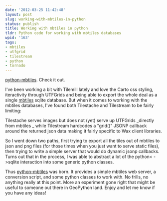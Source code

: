 ```yaml
---
date: '2012-03-25 11:42:48'
layout: post
slug: working-with-mbtiles-in-python
status: publish
title: Working with mbtiles in python
tldr: Python code for working with mbtiles databases
wpid: '163'
tags:
- mbtiles
- utfgrid
- tilestream
- python
- tornado
---
```


[python-mbtiles](https://github.com/perrygeo/python-mbtiles). Check it out.

I've been working a bit with Tilemill lately and love the Carto css styling, iteractivity through UTFGrids and being able to export the whole deal as a single [mbtiles](http://mapbox.com/mbtiles-spec/) sqlite database. But when it comes to working with the mbtiles databases, I've found both Tilestache and Tilestream to be fairly limiting:

Tilestache serves images but does not (yet) serve up UTFGrids _directly from mbtiles _ while Tilestream hardcodes a "grid()" JSONP callback around the returned json data making it fairly specific to Wax client libraries.

So I went down two paths, first trying to export all the tiles out of mbtiles to json and png files (for those times when you just want to serve static files), then trying to write a simple server that would do dynamic jsonp callbacks. Turns out that in the process, I was able to abstract a lot of the python< ->sqlite interaction into some generic python classes.

Thus [python-mbtiles](https://github.com/perrygeo/python-mbtiles) was born. It provides a simple mbtiles web server, a conversion script, and some python classes to work with. No frills, no anything really at this point. More an experiment gone right that might be useful to someone out there in GeoPython land.  Enjoy and let me know if you have any ideas!
